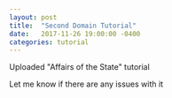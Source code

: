 ```yaml
---
layout: post
title:  "Second Domain Tutorial"
date:   2017-11-26 19:00:00 -0400
categories: tutorial
---
```

Uploaded "Affairs of the State" tutorial

Let me know if there are any issues with it